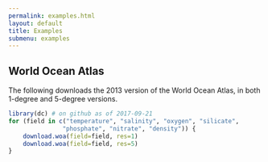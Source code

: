 ```yaml
---
permalink: examples.html
layout: default
title: Examples
submenu: examples
---
```


## World Ocean Atlas

The following downloads the 2013 version of the World Ocean Atlas, in both
1-degree and 5-degree versions.

```r
library(dc) # on github as of 2017-09-21
for (field in c("temperature", "salinity", "oxygen", "silicate",
               "phosphate", "nitrate", "density")) {
	download.woa(field=field, res=1)
	download.woa(field=field, res=5)
}
```

